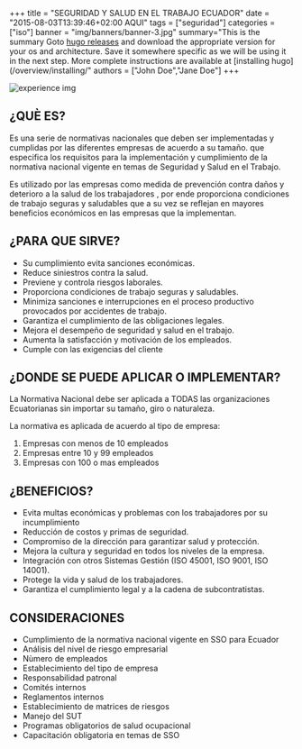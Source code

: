 +++
title = "SEGURIDAD Y SALUD EN EL TRABAJO ECUADOR"
date = "2015-08-03T13:39:46+02:00 AQUI"
tags = ["seguridad"]
categories = ["iso"]
banner = "img/banners/banner-3.jpg"
summary="This is the summary Goto [hugo releases](https://github.com/spf13/hugo/releases) and download the appropriate version for your os and architecture. Save it somewhere specific as we will be using it in the next step. More complete instructions are available at [installing hugo](/overview/installing/"
authors = ["John Doe","Jane Doe"]
+++


![experience img](/img/seguridad.png)

 
## ¿QUÈ ES?
Es una serie de normativas nacionales que deben ser implementadas y cumplidas por las diferentes empresas de acuerdo a su tamaño. que especifica  los requisitos para la implementación y cumplimiento de la normativa nacional vigente en temas de Seguridad y Salud en el Trabajo. 

Es utilizado por las empresas como medida de prevención contra daños y deterioro a la salud de los trabajadores , por ende proporciona condiciones de trabajo seguras y saludables que a su vez se reflejan en mayores beneficios económicos en las empresas que la implementan.

## ¿PARA QUE SIRVE?
* Su cumplimiento evita sanciones económicas.
* Reduce siniestros contra la salud. 
* Previene y controla riesgos laborales. 
* Proporciona condiciones de trabajo seguras y saludables. 
* Minimiza sanciones e interrupciones en el proceso productivo provocados por accidentes de trabajo. 
* Garantiza el cumplimiento de las obligaciones legales. 
* Mejora el desempeño de seguridad y salud en el trabajo. 
* Aumenta la satisfacción y motivación de los empleados. 
* Cumple con las exigencias del cliente


## ¿DONDE SE PUEDE APLICAR O IMPLEMENTAR?

La Normativa Nacional debe ser aplicada  a TODAS las organizaciones Ecuatorianas sin importar su tamaño, giro o naturaleza.

La normativa es aplicada de acuerdo al tipo de empresa:
1. Empresas con menos de 10 empleados
2. Empresas entre 10 y 99 empleados
3. Empresas con 100 o mas empleados

## ¿BENEFICIOS?
* Evita multas económicas y problemas con los trabajadores por su incumplimiento
* Reducción de costos y primas de seguridad. 
* Compromiso de la dirección para garantizar salud y protección. 
* Mejora la cultura y seguridad en todos los niveles de la empresa. 
* Integración con otros Sistemas Gestión (ISO 45001, ISO 9001, ISO 14001). 
* Protege la vida y salud de los trabajadores. 
* Garantiza el cumplimiento legal y a la cadena de subcontratistas. 

## CONSIDERACIONES
* Cumplimiento de la normativa nacional vigente en SSO para Ecuador
* Análisis del nivel de riesgo empresarial
* Nùmero de empleados
* Establecimiento del tipo de empresa
* Responsabilidad patronal
* Comités internos
* Reglamentos internos
* Establecimiento de matrices de riesgos
* Manejo del SUT
* Programas obligatorios de salud ocupacional
* Capacitación obligatoria en temas de SSO

